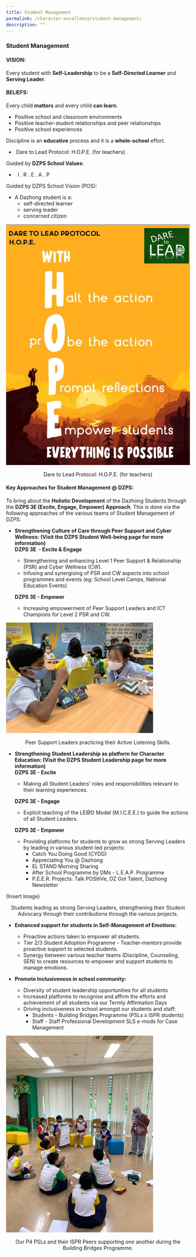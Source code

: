 ```yaml
---
title: Student Management
permalink: /character-excellence/student-management/
description: ""
---
```

### Student Management

#### VISION: 

Every student with **Self-Leadership** to be a **Self-Directed Learner** and **Serving Leader**.

#### BELIEFS:

Every child **matters** and every child **can learn**.  
*   Positive school and classroom environments
*   Positive teacher-student relationships and peer relationships
*   Positive school experiences
  
Discipline is an **educative** process and it is a **whole-school** effort.  

*    Dare to Lead Protocol: H.O.P.E. (for teachers)

 
Guided by **DZPS School Values**:  

*     I . R . E . A . P

  
Guided by DZPS School Vision (POS):  
* A Dazhong student is a:
	* self-directed learner
	* serving leader
	* concerned citizen

![Dare to Lead Protocol: H.O.P.E. (for teachers)](/images/cce15.png)
<center>Dare to Lead Protocol: H.O.P.E. (for teachers)</center>


#### Key Approaches for Student Management @ DZPS:  

To bring about the **Holistic Development** of the Dazhong Students through the **DZPS 3E (Excite, Engage, Empower) Approach**. This is done via the following approaches of the various teams of Student Management of DZPS:  

* **Strengthening Culture of Care through Peer Support and Cyber Wellness: (Visit the DZPS Student Well-being page for more information)**<br>**DZPS 3E  - Excite & Engage**

	*   Strengthening and enhancing Level 1 Peer Support & Relationship (PSR) and Cyber Wellness (CW).
	*   Infusing and synergising of PSR and CW aspects into school programmes and events (eg: School Level Camps, National Education Events)

  **DZPS 3E - Empower**
  
	*   Increasing empowerment of Peer Support Leaders and ICT Champions for Level 2 PSR and CW.


<img src="/images/cce16.png" style="width:80%"> <center>Peer Support Leaders practicing their Active Listening Skills.</center>

* **Strengthening Student Leadership as platform for Character Education:   (Visit the DZPS Student Leadership page for more information)  <Br>DZPS 3E - Excite**

	*   Making all Student Leaders’ roles and responsibilities relevant to their learning experiences. <br>
	
	**DZPS 3E - Engage**

	*   Explicit teaching of the LE@D Model (M.I.C.E.E.) to guide the actions of all Student Leaders.

  **DZPS 3E - Empower**

	*   Providing platforms for students to grow as strong Serving Leaders by leading in various student-led projects:
		*   Catch You Doing Good (CYDG) 
		*   Appreciating You @ Dazhong
		*   EL STAND Morning Sharing
		*   After School Programme by DMs - L.E.A.P. Programme
		*   P.E.E.R. Projects: Talk POSitiVe, DZ Got Talent, Dazhong Newsletter

(Insert Image)
<center>Students leading as strong Serving Leaders, strengthening their Student Advocacy through their contributions through the various projects.</center>

* **Enhanced support for students in Self-Management of Emotions:**

	* Proactive actions taken to empower all students.
	* Tier 2/3 Student Adoption Programme  - Teacher-mentors provide proactive support to selected students.
	* Synergy between various teacher teams (Discipline, Counseling, SEN) to create resources to empower and support students to manage emotions.


* **Promote Inclusiveness in school community:**  
	* Diversity of student leadership opportunities for all students
	* Increased platforms to recognise and affirm the efforts and achievement of all students via our Termly Affirmation Days
	* Driving inclusiveness in school amongst our students and staff:
		* Students - Building Bridges Programme (PSLs x ISPR students)
		* Staff -   Staff Professional Development SLS e-mods for Case Management

 
<img src="/images/cce20.png" style="width:80%">  <center>Our P4 PSLs and their ISPR Peers supporting one another during the Building Bridges Programme.</center>